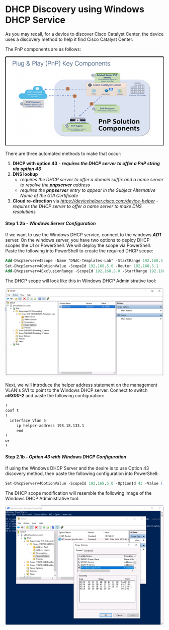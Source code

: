 # DHCP Discovery using Windows DHCP Service

As you may recall, for a device to discover Cisco Catalyst Center, the device uses a discovery method to help it find Cisco Catalyst Center. 

The PnP components are as follows:

![json](../../ASSETS/pnp-workflows.png?raw=true "Import JSON")

There are three automated methods to make that occur:

1. **DHCP with option 43** - ***requires the DHCP server to offer a PnP string via option 43***
2. **DNS lookup** 
    - *requires the DHCP server to offer a domain suffix and a name server to resolve the **pnpserver** address*
    - *requires the **pnpserver** entry to appear in the Subject Alternative Name of the GUI Certificate*
3. **Cloud re-direction** via *https://devicehelper.cisco.com/device-helper* - *requires the DHCP server to offer a name server to make DNS resolutions*

#### Step 1.2b - ***Windows Server Configuration***

If we want to use the Windows DHCP service, connect to the windows ***AD1*** server. On the windows server, you have two options to deploy DHCP scopes the UI or PowerShell. We will deploy the scope via PowerShell. Paste the following into PowerShell to create the required DHCP scope:

```ps
Add-DhcpServerv4Scope -Name "DNAC-Templates-Lab" -StartRange 192.168.5.1 -EndRange 192.168.5.254 -SubnetMask 255.255.255.0 -LeaseDuration 6.00:00:00 -SuperScope "PnP Onboarding"
Set-DhcpServerv4OptionValue -ScopeId 192.168.5.0 -Router 192.168.5.1 
Add-Dhcpserverv4ExclusionRange -ScopeId 192.168.5.0 -StartRange 192.168.5.1 -EndRange 192.168.5.1
```

The DHCP scope will look like this in Windows DHCP Administrative tool:

![json](./images/WindowsDHCPscoperouteronly.png?raw=true "Import JSON")

Next, we will introduce the helper address statement on the management VLAN's SVI to point to the Windows DHCP server. Connect to switch ***c9300-2*** and paste the following configuration:

```vtl
!
conf t
!
  interface Vlan 5                         
     ip helper-address 198.18.133.1                  
     end
!
wr
!
```

#### Step 2.1b - ***Option 43 with Windows DHCP Configuration***

If using the Windows DHCP Server and the desire is to use Option 43 discovery method, then paste the following configuration into PowerShell:

```ps
Set-DhcpServerv4OptionValue -ScopeId 192.168.5.0 -OptionId 43 -Value ([System.Text.Encoding]::ASCII.GetBytes("5A1N;B2;K4;I198.18.129.100;J80"))
```

The DHCP scope modification will resemble the following image of the Windows DHCP Administrative tool:

![json](./images/DNACDHCPoption43.png?raw=true "Import JSON")
